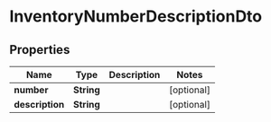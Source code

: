 
# InventoryNumberDescriptionDto

## Properties
Name | Type | Description | Notes
------------ | ------------- | ------------- | -------------
**number** | **String** |  |  [optional]
**description** | **String** |  |  [optional]



